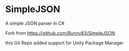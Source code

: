 # SimpleJSON
A simple JSON parser in C#

Fork from https://github.com/Bunny83/SimpleJSON

this Git Repo added support for Unity Package Manager
